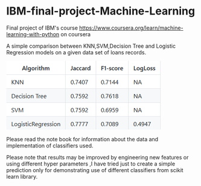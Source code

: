 # IBM-final-project-Machine-Learning
Final project of IBM's course https://www.coursera.org/learn/machine-learning-with-python on coursera

A simple comparison between KNN,SVM,Decision Tree and Logistic Regression models on a given data set of loans records.


![](images/result.png)


Please read the note book for information about the data and implementation of classifiers used.


Please note that results may be improved by engineering new features or using different hyper parameters ,I have tried just to create a simple prediction only for demonstrating use of different classifiers from scikit learn library.

